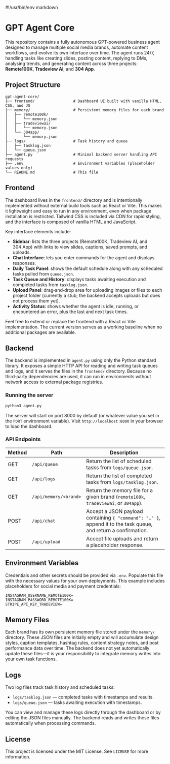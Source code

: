 #!/usr/bin/env markdown

# GPT Agent Core

This repository contains a fully autonomous GPT‑powered business agent designed to manage multiple social media brands, automate content workflows, and evolve its own interface over time. The agent runs 24/7, handling tasks like creating slides, posting content, replying to DMs, analysing trends, and generating content across three projects: **Remote100K**, **Tradeview AI**, and **304 App**.

## Project Structure

```
gpt-agent-core/
├── frontend/                 # Dashboard UI built with vanilla HTML, CSS, and JS
├── memory/                   # Persistent memory files for each brand
│   ├── remote100k/
│   │   └── memory.json
│   ├── tradeviewai/
│   │   └── memory.json
│   └── 304app/
│       └── memory.json
├── logs/                     # Task history and queue
│   ├── tasklog.json
│   └── queue.json
├── agent.py                  # Minimal backend server handling API requests
├── .env                      # Environment variables (placeholder values only)
└── README.md                 # This file
```

## Frontend

The dashboard lives in the `frontend/` directory and is intentionally implemented without external build tools such as React or Vite.  This makes it lightweight and easy to run in any environment, even when package installation is restricted.  Tailwind CSS is included via CDN for rapid styling, and the interface is composed of vanilla HTML and JavaScript.

Key interface elements include:

- **Sidebar**: lists the three projects (Remote100K, Tradeview AI, and 304 App) with links to view slides, captions, saved prompts, and uploads.
- **Chat Interface**: lets you enter commands for the agent and displays responses.
- **Daily Task Panel**: shows the default schedule along with any scheduled tasks pulled from `queue.json`.
- **Task Queue and History**: displays tasks awaiting execution and completed tasks from `tasklog.json`.
- **Upload Panel**: drag‑and‑drop area for uploading images or files to each project folder (currently a stub; the backend accepts uploads but does not process them yet).
- **Activity Status**: shows whether the agent is idle, running, or encountered an error, plus the last and next task times.

Feel free to extend or replace the frontend with a React or Vite implementation.  The current version serves as a working baseline when no additional packages are available.

## Backend

The backend is implemented in `agent.py` using only the Python standard library.  It exposes a simple HTTP API for reading and writing task queues and logs, and it serves the files in the `frontend/` directory.  Because no third‑party dependencies are used, it can run in environments without network access to external package registries.

### Running the server

```bash
python3 agent.py
```

The server will start on port 8000 by default (or whatever value you set in the
`PORT` environment variable).  Visit `http://localhost:8000` in your browser to
load the dashboard.

### API Endpoints

| Method | Path | Description |
| --- | --- | --- |
| GET  | `/api/queue` | Return the list of scheduled tasks from `logs/queue.json`. |
| GET  | `/api/logs` | Return the list of completed tasks from `logs/tasklog.json`. |
| GET  | `/api/memory/<brand>` | Return the memory file for a given brand (`remote100k`, `tradeviewai`, or `304app`). |
| POST | `/api/chat` | Accept a JSON payload containing `{ "command": "…" }`, append it to the task queue, and return a confirmation. |
| POST | `/api/upload` | Accept file uploads and return a placeholder response. |

## Environment Variables

Credentials and other secrets should be provided via `.env`.  Populate this file with the necessary values for your own deployments.  This example includes placeholders for social media and payment credentials:

```
INSTAGRAM_USERNAME_REMOTE100K=
INSTAGRAM_PASSWORD_REMOTE100K=
STRIPE_API_KEY_TRADEVIEW=
```

## Memory Files

Each brand has its own persistent memory file stored under the `memory/` directory.  These JSON files are initially empty and will accumulate design styles, caption templates, hashtag rules, content strategy notes, and post performance data over time.  The backend does not yet automatically update these files—it is your responsibility to integrate memory writes into your own task functions.

## Logs

Two log files track task history and scheduled tasks:

- `logs/tasklog.json` — completed tasks with timestamps and results.
- `logs/queue.json` — tasks awaiting execution with timestamps.

You can view and manage these logs directly through the dashboard or by editing the JSON files manually.  The backend reads and writes these files automatically when processing commands.

## License

This project is licensed under the MIT License.  See `LICENSE` for more information.